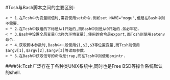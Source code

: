 #Tcsh与Bash脚本之间的主要区别:
    
    < * 1.在Tcsh中为变量赋值时,需要使用set命令.例如set NAME="mogu",但是在Bash中则不需要.                     
    < * 2.在Tcsh中数组的下标是从1开始的,而Bash中则是从0开始的.务必牢记.                      
    < * 3.Bash中设置全局变量(也称为环境变量),使用的命令是export,而Tcsh则使用setenv命令.                                
    < * 4.获取脚本参数时,Bash中一般使用$1,$2,$3等位置变量,而Tcsh则使用$argv[1],$argv[2],$argv[3]等读取参数.              
    < * 5.在Bash中获取信号的命令是trap,而在Tcsh中则使用onintr.                                        
####注:Tcsh广泛存在于各种类UNIX系统中,同时也是Free BSD等操作系统默认的shell.    
